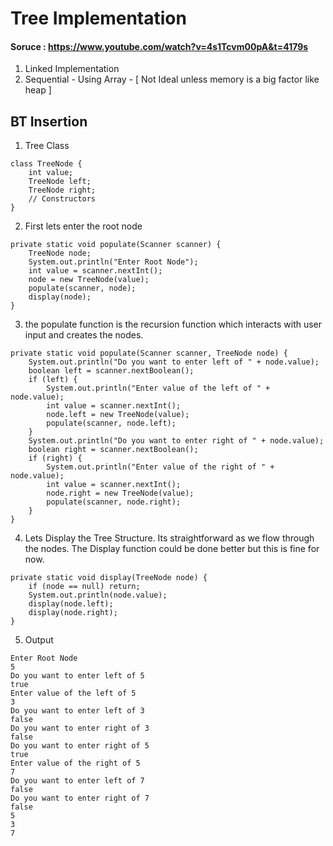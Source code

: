 # Tree Implementation

#### Soruce : https://www.youtube.com/watch?v=4s1Tcvm00pA&t=4179s

1. Linked Implementation
2. Sequential - Using Array - [ Not Ideal unless memory is a big factor like heap ]


## BT Insertion
1. Tree Class
```
class TreeNode {
    int value;
    TreeNode left;
    TreeNode right;
    // Constructors
}
```
2. First lets enter the root node
```
private static void populate(Scanner scanner) {
    TreeNode node;
    System.out.println("Enter Root Node");
    int value = scanner.nextInt();
    node = new TreeNode(value);
    populate(scanner, node);
    display(node);
}
```
3. the populate function is the recursion function which interacts with user input and creates the nodes.

```
private static void populate(Scanner scanner, TreeNode node) {
    System.out.println("Do you want to enter left of " + node.value);
    boolean left = scanner.nextBoolean();
    if (left) {
        System.out.println("Enter value of the left of " + node.value);
        int value = scanner.nextInt();
        node.left = new TreeNode(value);
        populate(scanner, node.left);
    }
    System.out.println("Do you want to enter right of " + node.value);
    boolean right = scanner.nextBoolean();
    if (right) {
        System.out.println("Enter value of the right of " + node.value);
        int value = scanner.nextInt();
        node.right = new TreeNode(value);
        populate(scanner, node.right);
    }
}
```
4. Lets Display the Tree Structure. Its straightforward as we flow through the nodes. The Display function could be done better but this is fine for now.
```
private static void display(TreeNode node) {
    if (node == null) return;
    System.out.println(node.value);
    display(node.left);
    display(node.right);
}
```
5. Output
```
Enter Root Node
5
Do you want to enter left of 5
true
Enter value of the left of 5
3
Do you want to enter left of 3
false
Do you want to enter right of 3
false
Do you want to enter right of 5
true
Enter value of the right of 5
7
Do you want to enter left of 7
false
Do you want to enter right of 7
false
5
3
7

```